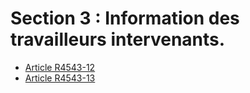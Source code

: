 # Section 3 : Information des travailleurs intervenants. &#13;
&#13;
&#13;
&#13;
&#13;


* [Article R4543-12](./LEGIARTI000019940080.md)
* [Article R4543-13](./LEGIARTI000019940078.md)
